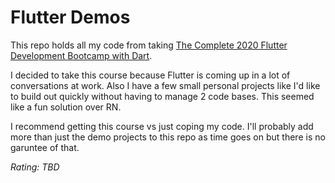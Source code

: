 # Flutter Demos

This repo holds all my code from taking [The Complete 2020 Flutter Development Bootcamp with Dart](https://www.udemy.com/course/flutter-bootcamp-with-dart/).

I decided to take this course because Flutter is coming up in a lot of conversations at work. Also I have a few small personal projects like I'd like to build out quickly without having to manage 2 code bases. This seemed like a fun solution over RN.

I recommend getting this course vs just coping my code. I'll probably add more than just the demo projects to this repo as time goes on but there is no garuntee of that.

*Rating: TBD*

